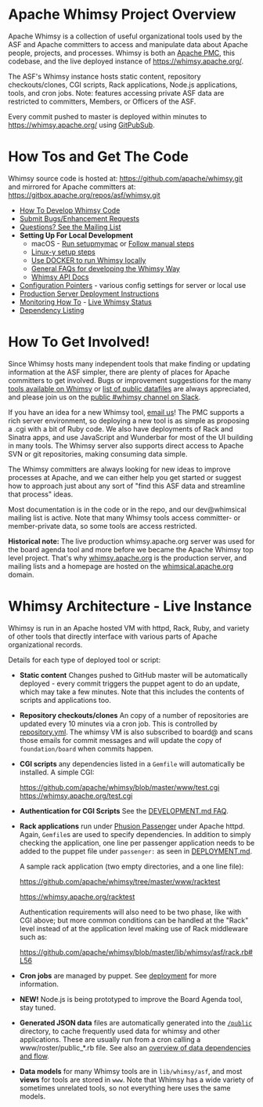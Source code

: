 Apache Whimsy Project Overview
==================

Apache Whimsy is a collection of useful organizational tools used by
the ASF and Apache committers to access and manipulate data about
Apache people, projects, and processes.  Whimsy is both an [Apache PMC](https://whimsical.apache.org/),
this codebase, and the live deployed instance of https://whimsy.apache.org/.

The ASF's Whimsy instance hosts static content, repository checkouts/clones, CGI scripts, Rack
applications, Node.js applications, tools, and cron jobs.  Note: features accessing private
ASF data are restricted to committers, Members, or Officers of the ASF.

Every commit pushed to master is deployed within minutes to https://whimsy.apache.org/ using
[GitPubSub](https://www.apache.org/dev/gitpubsub.html).

How Tos and Get The Code
===============

Whimsy source code is hosted at:
    https://github.com/apache/whimsy.git
and mirrored for Apache committers at:
    https://gitbox.apache.org/repos/asf/whimsy.git

 * [How To Develop Whimsy Code](./DEVELOPMENT.md)
 * [Submit Bugs/Enhancement Requests](https://issues.apache.org/jira/browse/WHIMSY)
 * [Questions? See the Mailing List](https://lists.apache.org/list.html?dev@whimsical.apache.org)
 * **Setting Up For Local Development**
   * macOS - [Run setupmymac](./SETUPMYMAC.md) or [Follow manual steps](./MACOS.md)
   * [Linux-y setup steps](./DEVELOPMENT.md)
   * [Use DOCKER to run Whimsy locally](./DOCKER.md)
   * [General FAQs for developing the Whimsy Way](./DEVELOPMENT.md#how-to--faq-question)
   * [Whimsy API Docs](https://whimsy.apache.org/docs/)
 * [Configuration Pointers](./CONFIGURE.md) - various config settings for server or local use
 * [Production Server Deployment Instructions](./DEPLOYMENT.md)
 * [Monitoring How To](./www/status/README.md) - [Live Whimsy Status](https://whimsy.apache.org/status/)
 * [Dependency Listing](./CONFIGURE.md#Dependencies)

How To Get Involved!
===============

Since Whimsy hosts many independent tools that make finding or updating information
at the ASF simpler, there are plenty of places for Apache committers to
get involved.  Bugs or improvement suggestions for the many
[tools available on Whimsy](https://whimsy.apache.org/committers/tools)
or [list of public datafiles](https://whimsy.apache.org/test/dataflow.cgi) are always appreciated,
and please join us on the [public #whimsy channel on Slack](https://the-asf.slack.com/).

If you have an idea for a new Whimsy tool, [email us](mailto:dev@whimsical.apache.org?subject=Tool-Idea)!
The PMC supports a rich server environment, so deploying a new tool is as
simple as proposing a .cgi with a bit of Ruby code.  We also have deployments
of Rack and Sinatra apps, and use JavaScript and Wunderbar for most of the
UI building in many tools. The Whimsy server also supports direct access
to Apache SVN or git repositories, making consuming data simple.

The Whimsy committers are always looking for new ideas to improve processes
at Apache, and we can either help you get started or suggest how to
approach just about any sort of "find this ASF data and streamline that
process" ideas.

Most documentation is in the code or in the repo, and our dev@whimsical
mailing list is active.  Note that many Whimsy tools access committer- or
member-private data, so some tools are access restricted.

**Historical note:** The live production whimsy.apache.org server was used for
the board agenda tool and more before we became the Apache Whimsy top level
project.  That's why [whimsy.apache.org](https://whimsy.apache.org/) is
the production server, and mailing lists and a homepage are hosted
on the [whimsical.apache.org](https://whimsical.apache.org/) domain.

Whimsy Architecture - Live Instance
===================

Whimsy is run in an Apache hosted VM with httpd, Rack, Ruby, and variety of other tools
that directly interface with various parts of Apache organizational records.

Details for each type of deployed tool or script:

 * **Static content**  Changes pushed to GitHub master will be
   automatically deployed - every commit triggers the puppet agent to
   do an update, which may take a few minutes.  Note that this includes the
   contents of scripts and applications too.

 * **Repository checkouts/clones**  An copy of a number of repositories
   are updated every 10 minutes via a cron job.  This is controlled
   by [repository.yml](repository.yml).  The whimsy VM is also subscribed
   to board@ and scans those emails for commit messages and will update
   the copy of `foundation/board` when commits happen.

 * **CGI scripts** any dependencies listed in a `Gemfile` will
   automatically be installed.  A simple CGI:

    https://github.com/apache/whimsy/blob/master/www/test.cgi
    https://whimsy.apache.org/test.cgi

 * **Authentication for CGI Scripts** See the [DEVELOPMENT.md FAQ](./DEVELOPMENT.md#how-to-authenticateauthorize-your-scripts).

 * **Rack applications** run under
   [Phusion Passenger](https://www.phusionpassenger.com/) under Apache httpd.
   Again, `Gemfile`s are used to specify dependencies.  In addition to simply
   checking the application, one line per passenger application needs to be
   added to the puppet file under `passenger:` as seen in [DEPLOYMENT.md](./DEPLOYMENT.md#puppetnode).

   A sample rack application (two empty directories, and a one line file):

    https://github.com/apache/whimsy/tree/master/www/racktest

    https://whimsy.apache.org/racktest

   Authentication requirements will also need to be two phase, like with CGI
   above; but more common conditions can be handled at the "Rack" level
   instead of at the application level making use of Rack middleware such as:

    https://github.com/apache/whimsy/blob/master/lib/whimsy/asf/rack.rb#L56

 * **Cron jobs** are managed by puppet.  See [deployment](./DEPLOYMENT.md) for more
   information.

 * **NEW!** Node.js is being prototyped to improve the Board Agenda tool, stay tuned.

 * **Generated JSON data** files are automatically generated into
   the [`/public`](https://whimsy.apache.org/public/) directory, to
   cache frequently used data for whimsy and other applications.  These
   are usually run from a cron calling a www/roster/public_*.rb file.
   See also an [overview of data dependencies and flow](https://whimsy.apache.org/test/dataflow.cgi).

 * **Data models** for many Whimsy tools are in `lib/whimsy/asf`, and
   most **views** for tools are stored in `www`.  Note that Whimsy has
   a wide variety of sometimes unrelated tools, so not everything
   here uses the same models.
